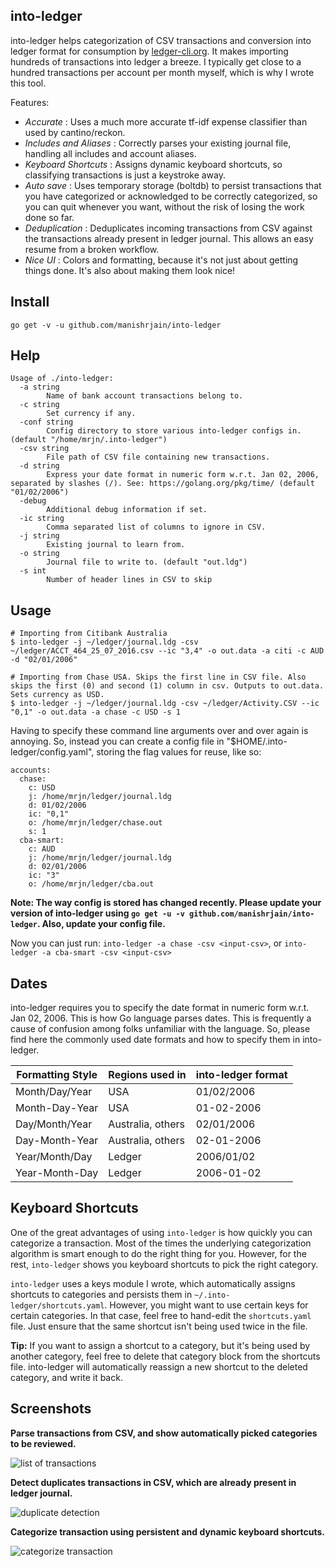into-ledger
-----------
into-ledger helps categorization of CSV transactions and conversion into ledger format for consumption by [ledger-cli.org](http://ledger-cli.org/). It makes importing hundreds of transactions into ledger a breeze. I typically get close to a hundred transactions per account per month myself, which is why I wrote this tool.

Features:
- *Accurate*             : Uses a much more accurate tf-idf expense classifier than used by cantino/reckon.
- *Includes and Aliases* : Correctly parses your existing journal file, handling all includes and account aliases.
- *Keyboard Shortcuts*   : Assigns dynamic keyboard shortcuts, so classifying transactions is just a keystroke away.
- *Auto save*            : Uses temporary storage (boltdb) to persist transactions that you have categorized or acknowledged to be correctly categorized, so you can quit whenever you want, without the risk of losing the work done so far.
- *Deduplication*        : Deduplicates incoming transactions from CSV against the transactions already present in ledger journal. This allows an easy resume from a broken workflow.
- *Nice UI*              : Colors and formatting, because it's not just about getting things done. It's also about making them look nice!


Install
-------

`go get -v -u github.com/manishrjain/into-ledger`


Help
----
```
Usage of ./into-ledger:
  -a string
    	Name of bank account transactions belong to.
  -c string
    	Set currency if any.
  -conf string
    	Config directory to store various into-ledger configs in. (default "/home/mrjn/.into-ledger")
  -csv string
    	File path of CSV file containing new transactions.
  -d string
    	Express your date format in numeric form w.r.t. Jan 02, 2006, separated by slashes (/). See: https://golang.org/pkg/time/ (default "01/02/2006")
  -debug
    	Additional debug information if set.
  -ic string
    	Comma separated list of columns to ignore in CSV.
  -j string
    	Existing journal to learn from.
  -o string
    	Journal file to write to. (default "out.ldg")
  -s int
    	Number of header lines in CSV to skip
```

Usage
-----

```
# Importing from Citibank Australia
$ into-ledger -j ~/ledger/journal.ldg -csv ~/ledger/ACCT_464_25_07_2016.csv --ic "3,4" -o out.data -a citi -c AUD -d "02/01/2006"

# Importing from Chase USA. Skips the first line in CSV file. Also skips the first (0) and second (1) column in csv. Outputs to out.data. Sets currency as USD.
$ into-ledger -j ~/ledger/journal.ldg -csv ~/ledger/Activity.CSV --ic "0,1" -o out.data -a chase -c USD -s 1
```

Having to specify these command line arguments over and over again is annoying. So, instead you can create a config file in "$HOME/.into-ledger/config.yaml", storing the flag values for reuse, like so:

```
accounts:
  chase:
    c: USD
    j: /home/mrjn/ledger/journal.ldg
    d: 01/02/2006
    ic: "0,1"
    o: /home/mrjn/ledger/chase.out
    s: 1
  cba-smart:
    c: AUD
    j: /home/mrjn/ledger/journal.ldg
    d: 02/01/2006
    ic: "3"
    o: /home/mrjn/ledger/cba.out
```

**Note: The way config is stored has changed recently. Please update your version of into-ledger using `go get -u -v github.com/manishrjain/into-ledger`. Also, update your config file.**

Now you can just run:
`into-ledger -a chase -csv <input-csv>`, or `into-ledger -a cba-smart -csv <input-csv>`

Dates
-----

into-ledger requires you to specify the date format in numeric form w.r.t. Jan 02, 2006. This is how Go language parses dates. This is frequently a cause of confusion among folks unfamiliar with the language. So, please find here the commonly used date formats and how to specify them in into-ledger.

| Formatting Style | Regions used in | into-ledger format |
| ---------------- | --------------- | ------------------ |
| Month/Day/Year | USA | 01/02/2006 |
| Month-Day-Year | USA | 01-02-2006 |
| Day/Month/Year | Australia, others | 02/01/2006 |
| Day-Month-Year | Australia, others | 02-01-2006 |
| Year/Month/Day | Ledger | 2006/01/02 |
| Year-Month-Day | Ledger | 2006-01-02 |


Keyboard Shortcuts
------------------

One of the great advantages of using `into-ledger` is how quickly you can categorize a transaction. Most of the times the underlying categorization algorithm is smart enough to do the right thing for you. However, for the rest, `into-ledger` shows you keyboard shortcuts to pick the right category.

`into-ledger` uses a keys module I wrote, which automatically assigns shortcuts to categories and persists them in `~/.into-ledger/shortcuts.yaml`. However, you might want to use certain keys for certain categories. In that case, feel free to hand-edit the `shortcuts.yaml` file. Just ensure that the same shortcut isn't being used twice in the file.

**Tip:** If you want to assign a shortcut to a category, but it's being used by another category, feel free to delete that category block from the shortcuts file. into-ledger will automatically reassign a new shortcut to the deleted category, and write it back.


Screenshots
-----------

**Parse transactions from CSV, and show automatically picked categories to be reviewed.**

![list of transactions](list.png)

**Detect duplicates transactions in CSV, which are already present in ledger journal.**

![duplicate detection](duplicates.png)

**Categorize transaction using persistent and dynamic keyboard shortcuts.**

![categorize transaction](txn.png)
